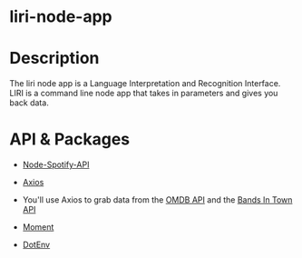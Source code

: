 # liri-node-app

# Description 

The liri node app is a Language Interpretation and Recognition Interface. LIRI is a command line node app that takes in parameters and gives you back data.

# API & Packages

* [Node-Spotify-API](https://www.npmjs.com/package/node-spotify-api)

* [Axios](https://www.npmjs.com/package/axios)

* You'll use Axios to grab data from the [OMDB API](http://www.omdbapi.com) and the [Bands In Town API](http://www.artists.bandsintown.com/bandsintown-api)

* [Moment](https://www.npmjs.com/package/moment)

* [DotEnv](https://www.npmjs.com/package/dotenv)